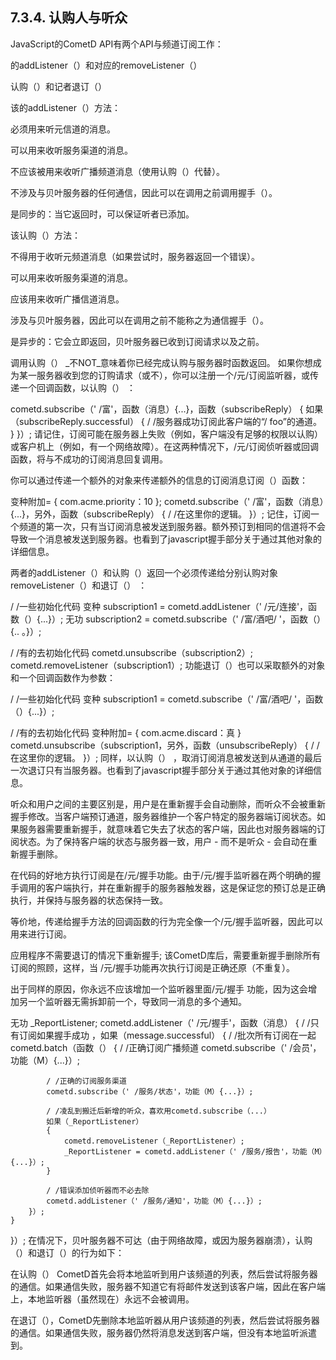 ## 7.3.4. 认购人与听众
JavaScript的CometD API有两个API与频道订阅工作：

的addListener（）和对应的removeListener（）

认购（）和记者退订（）

该的addListener（）方法：

必须用来听元信道的消息。

可以用来收听服务渠道的消息。

不应该被用来收听广播频道消息（使用认购（）代替）。

不涉及与贝叶服务器的任何通信，因此可以在调用之前调用握手（）。

是同步的：当它返回时，可以保证听者已添加。

该认购（）方法：

不得用于收听元频道消息（如果尝试时，服务器返回一个错误）。

可以用来收听服务渠道的消息。

应该用来收听广播信道消息。

涉及与贝叶服务器，因此可以在调用之前不能称之为通信握手（）。

是异步的：它会立即返回，贝叶服务器已收到订阅请求以及之前。

调用认购（） _不NOT_意味着你已经完成认购与服务器时函数返回。
如果你想成为某一服务器收到您的订购请求（或不），你可以注册一个/元/订阅监听器，或传递一个回调函数，以认购（） ：

cometd.subscribe（' /富'，函数（消息）{...}，函数（subscribeReply）
{
    如果（subscribeReply.successful）
    {
        / /服务器成功订阅此客户端的“/ foo”的通道。
    }
}）;
请记住，订阅可能在服务器上失败（例如，客户端没有足够的权限以认购）或客户机上（例如，有一个网络故障）。在这两种情况下，/元/订阅侦听器或回调函数，将与不成功的订阅消息回复调用。

你可以通过传递一个额外的对象来传递额外的信息的订阅消息订阅（）函数：

变种附加= {
    com.acme.priority：10
};
cometd.subscribe（' /富'，函数（消息）{...}，另外，函数（subscribeReply）
{
    / /在这里你的逻辑。 
}）;
记住，订阅一个频道的第一次，只有当订阅消息被发送到服务器。额外预订到相同的信道将不会导致一个消息被发送到服务器。也看到了javascript握手部分关于通过其他对象的详细信息。

两者的addListener（）和认购（）返回一个必须传递给分别认购对象removeListener（）和退订（） ：

/ /一些初始化代码
变种 subscription1 = cometd.addListener（' /元/连接'，函数（）{...}）;
 无功 subscription2 = cometd.subscribe（' /富/酒吧/ '，函数（）{.. 。}）;

/ /有的去初始化代码
cometd.unsubscribe（subscription2）;
cometd.removeListener（subscription1）;
功能退订（）也可以采取额外的对象和一个回调函数作为参数：

/ /一些初始化代码
变种 subscription1 = cometd.subscribe（' /富/酒吧/ '，函数（）{...}）;

/ /有的去初始化代码
变种附加= {
    com.acme.discard：真
}
cometd.unsubscribe（subscription1，另外，函数（unsubscribeReply）
{
    / /在这里你的逻辑。 
}）;
同样，以认购（） ，取消订阅消息被发送到从通道的最后一次退订只有当服务器。也看到了javascript握手部分关于通过其他对象的详细信息。

听众和用户之间的主要区别是，用户是在重新握手会自动删除，而听众不会被重新握手修改。当客户端预订通道，服务器维护一个客户特定的服务器端订阅状态。如果服务器需要重新握手，就意味着它失去了状态的客户端，因此也对服务器端的订阅状态。为了保持客户端的状态与服务器一致，用户 - 而不是听众 - 会自动在重新握手删除。

在代码的好地方执行订阅是在/元/握手功能。由于/元/握手监听器在两个明确的握手调用的客户端执行，并在重新握手的服务器触发器，这是保证您的预订总是正确执行，并保持与服务器的状态保持一致。

等价地，传递给握手方法的回调函数的行为完全像一个/元/握手监听器，因此可以用来进行订阅。

应用程序不需要退订的情况下重新握手; 该CometD库后，需要重新握手删除所有订阅的照顾，这样，当 /元/握手功能再次执行订阅是正确还原（不重复）。

出于同样的原因，你永远不应该增加一个监听器里面/元/握手 功能，因为这会增加另一个监听器无需拆卸前一个，导致同一消息的多个通知。

无功 _ReportListener;
cometd.addListener（' /元/握手'，函数（消息）
{
    / /只有订阅如果握手成功
    ，如果（message.successful）
    {
        / /批次所有订阅在一起 
        cometd.batch（函数（）
        {
            / /正确订阅广播频道 
            cometd.subscribe（' /会员'，功能（M）{...}）;

            / /正确的订阅服务渠道 
            cometd.subscribe（' /服务/状态'，功能（M）{...}）;

            / /凌乱到搬迁后新增的听众，喜欢用cometd.subscribe（...）
            如果（_ReportListener）
            {
                cometd.removeListener（_ReportListener）;
                _ReportListener = cometd.addListener（' /服务/报告'，功能（M）{...}）;
            }

            / /错误添加侦听器而不必去除 
            cometd.addListener（' /服务/通知'，功能（M）{...}）;
        }）;
    }
}）;
在情况下，贝叶服务器不可达（由于网络故障，或因为服务器崩溃），认购（）和退订（）的行为如下：

在认购（） CometD首先会将本地监听到用户该频道的列表，然后尝试将服务器的通信。如果通信失败，服务器不知道它有将邮件发送到该客户端，因此在客户端上，本地监听器（虽然现在）永远不会被调用。

在退订（），CometD先删除本地监听器从用户该频道的列表，然后尝试将服务器的通信。如果通信失败，服务器仍然将消息发送到客户端，但没有本地监听派遣到。
